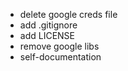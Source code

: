 * delete google creds file
* add .gitignore
* add LICENSE
* remove google libs
* self-documentation
